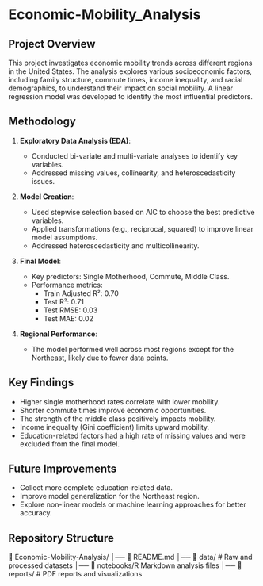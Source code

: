 # Economic-Mobility_Analysis

## Project Overview

This project investigates economic mobility trends across different regions in the United States. The analysis explores various socioeconomic factors, including family structure, commute times, income inequality, and racial demographics, to understand their impact on social mobility. A linear regression model was developed to identify the most influential predictors.

## Methodology

1. **Exploratory Data Analysis (EDA)**:
   - Conducted bi-variate and multi-variate analyses to identify key variables.
   - Addressed missing values, collinearity, and heteroscedasticity issues.

2. **Model Creation**:
   - Used stepwise selection based on AIC to choose the best predictive variables.
   - Applied transformations (e.g., reciprocal, squared) to improve linear model assumptions.
   - Addressed heteroscedasticity and multicollinearity.

3. **Final Model**:
   - Key predictors: Single Motherhood, Commute, Middle Class.
   - Performance metrics:
     - Train Adjusted R²: 0.70
     - Test R²: 0.71
     - Test RMSE: 0.03
     - Test MAE: 0.02

4. **Regional Performance**:
   - The model performed well across most regions except for the Northeast, likely due to fewer data points.

## Key Findings

- Higher single motherhood rates correlate with lower mobility.
- Shorter commute times improve economic opportunities.
- The strength of the middle class positively impacts mobility.
- Income inequality (Gini coefficient) limits upward mobility.
- Education-related factors had a high rate of missing values and were excluded from the final model.

## Future Improvements

- Collect more complete education-related data.
- Improve model generalization for the Northeast region.
- Explore non-linear models or machine learning approaches for better accuracy.

## Repository Structure
📂 Economic-Mobility-Analysis/ │── 📜 README.md │── 📂 data/ # Raw and processed datasets │── 📂 notebooks/R Markdown analysis files │── 📂 reports/ # PDF reports and visualizations 
